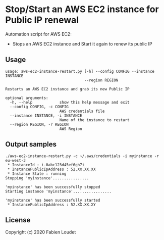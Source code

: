 # Stop/Start an AWS EC2 instance for Public IP renewal

Automation script for AWS EC2:
- Stops an AWS EC2 instance and Start it again to renew its public IP

## Usage
```
usage: aws-ec2-instance-restart.py [-h] --config CONFIG --instance INSTANCE
                                   --region REGION

Restarts an AWS EC2 instance and grab its new Public IP

optional arguments:
  -h, --help            show this help message and exit
  --config CONFIG, -c CONFIG
                        AWS credentials file
  --instance INSTANCE, -i INSTANCE
                        Name of the instance to restart
  --region REGION, -r REGION
                        AWS Region
```

## Output samples

```
./aws-ec2-instance-restart.py -c ~/.aws/credentials -i myinstance -r eu-west-3
 * InstanceId : i-0abc123d45ef6gh7i
 * InstancePublicIpAddress : 52.XX.XX.XX
 * Instance State : running
Stopping 'myinstance'................

'myinstance' has been successfully stopped
Starting instance 'myinstance'.................

'myinstance' has been successfully started
 * InstancePublicIpAddress : 52.XX.XX.XY
 ```

## License

Copyright (c) 2020 Fabien Loudet
